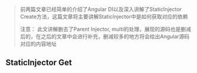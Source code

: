 >  前两篇文章已经简单的介绍了Angular DI以及深入讲解了StaticInjector Create方法，这篇文章将主要讲解StaticInjector中是如何获取对应的依赖
>
> 注意： 此文讲解删去了Parent Injector, multi的处理，展现的源码也是删减后的，在之后的文章中会进行补充，删减较多的地方将会给出Angular源码对应的内容地址

## StaticInjector Get

